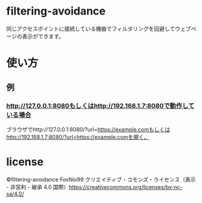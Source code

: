 # filtering-avoidance
同じアクセスポイントに接続している機器でフィルタリングを回避してウェブページの表示ができます。
# 使い方
## 例
### http://127.0.0.1:8080もしくはhttp://192.168.1.7:8080で動作している場合
ブラウザでhttp://127.0.0.1:8080/?url=https://example.comもしくはhttp://192.168.1.7:8080/?url=https://example.comを開く。
# license
©filtering-avoidance FoxNoi99 クリエイティブ・コモンズ・ライセンス（表示 - 非営利 - 継承 4.0 国際）https://creativecommons.org/licenses/by-nc-sa/4.0/
